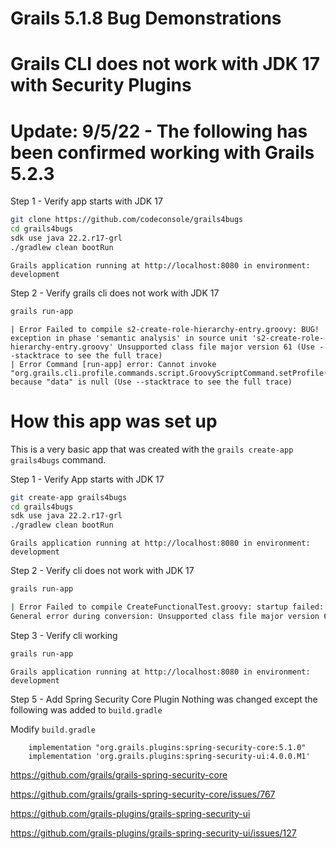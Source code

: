 # Grails 5.1.8 Bug Demonstrations
# Grails CLI does not work with JDK 17 with Security Plugins
# Update: 9/5/22 - The following has been confirmed working with Grails 5.2.3
Step 1 - Verify app starts with JDK 17
```bash
git clone https://github.com/codeconsole/grails4bugs
cd grails4bugs
sdk use java 22.2.r17-grl
./gradlew clean bootRun
```
```Grails application running at http://localhost:8080 in environment: development```


Step 2 - Verify grails cli does not work with JDK 17
```bash
grails run-app
```
```
| Error Failed to compile s2-create-role-hierarchy-entry.groovy: BUG! exception in phase 'semantic analysis' in source unit 's2-create-role-hierarchy-entry.groovy' Unsupported class file major version 61 (Use --stacktrace to see the full trace)
| Error Command [run-app] error: Cannot invoke "org.grails.cli.profile.commands.script.GroovyScriptCommand.setProfile(org.grails.cli.profile.Profile)" because "data" is null (Use --stacktrace to see the full trace)
```

# How this app was set up

This is a very basic app that was created with the `grails create-app grails4bugs` command.

Step 1 - Verify App starts with JDK 17
```bash
git create-app grails4bugs
cd grails4bugs
sdk use java 22.2.r17-grl
./gradlew clean bootRun
```
```Grails application running at http://localhost:8080 in environment: development```

Step 2 - Verify cli does not work with JDK 17
```bash
grails run-app

| Error Failed to compile CreateFunctionalTest.groovy: startup failed:
General error during conversion: Unsupported class file major version 61
```

Step 3 - Verify cli working
```bash
grails run-app
```
```Grails application running at http://localhost:8080 in environment: development```


Step 5 - Add Spring Security Core Plugin
Nothing was changed except the following was added to `build.gradle`

Modify `build.gradle`
```
    implementation "org.grails.plugins:spring-security-core:5.1.0"
    implementation 'org.grails.plugins:spring-security-ui:4.0.0.M1'  
```

https://github.com/grails/grails-spring-security-core

https://github.com/grails/grails-spring-security-core/issues/767

https://github.com/grails-plugins/grails-spring-security-ui

https://github.com/grails-plugins/grails-spring-security-ui/issues/127